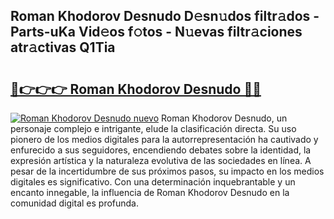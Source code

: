 ## Roman Khodorov Desnudo D𝚎sn𝚞dos filtr𝚊dos - Parts-uKa Vid𝚎os f𝚘tos - N𝚞evas filtr𝚊ciones atr𝚊ctivas Q1Tia

# <h2><a href="http://mb6195.tromn.icu/?c=Roman+Khodorov+Desnudo">🔗👉👉👉 Roman Khodorov Desnudo 🔗🔗</a></h2>

[![Roman Khodorov Desnudo nuevo](https://i.imgur.com/pEAQMta.gif)](http://mb6195.tromn.icu/?c=Roman+Khodorov+Desnudo)
Roman Khodorov Desnudo, un personaje complejo e intrigante, elude la clasificación directa. Su uso pionero de los medios digitales para la autorrepresentación ha cautivado y enfurecido a sus seguidores, encendiendo debates sobre la identidad, la expresión artística y la naturaleza evolutiva de las sociedades en línea. A pesar de la incertidumbre de sus próximos pasos, su impacto en los medios digitales es significativo. Con una determinación inquebrantable y un encanto innegable, la influencia de Roman Khodorov Desnudo en la comunidad digital es profunda.
